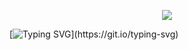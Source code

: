 <!-- ## Hi there 👋
<p align="center">
<img src="https://capsule-render.vercel.app/api?type=waving&color=timeGradient&height=300&&section=header&text={TITLE}&fontSize=90&fontAlign=50&fontAlignY=30&desc={SUB_TITLE}&descAlign=50&descSize=30&descAlignY=60&animation=twinkling" />
</p>
-->


<p align="center">
<img src="https://capsule-render.vercel.app/api?type=waving&height=240&color=gradient&text=Hi👋%20%20I%20am%20Suky&textBg=false&fontAlignY=38&animation=scaleIn&rotate=0&reversal=false" />
</p>

[![Typing SVG](https://readme-typing-svg.demolab.com?font=Lucida+Handwriting&weight=900&size=24&duration=4999&pause=1000&color=E54FF7&center=true&width=1000&lines=Welcome+to+my+GitHub+profile+page!)](https://git.io/typing-svg)

<!--
**Suky-ye/Suky-ye** is a ✨ _special_ ✨ repository because its `README.md` (this file) appears on your GitHub profile.

Here are some ideas to get you started:

- 🔭 I’m currently working on ...
- 🌱 I’m currently learning ...
- 👯 I’m looking to collaborate on ...
- 🤔 I’m looking for help with ...
- 💬 Ask me about ...
- 📫 How to reach me: ...
- 😄 Pronouns: ...
- ⚡ Fun fact: ...
-->
